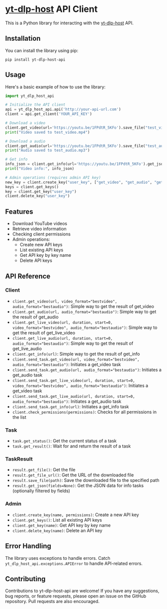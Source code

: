 # [yt-dlp-host](https://github.com/Vasysik/yt-dlp-host) API Client

This is a Python library for interacting with the [yt-dlp-host](https://github.com/Vasysik/yt-dlp-host) API.

## Installation

You can install the library using pip:

```
pip install yt-dlp-host-api
```

## Usage

Here's a basic example of how to use the library:

```python
import yt_dlp_host_api

# Initialize the API client
api = yt_dlp_host_api.api('http://your-api-url.com')
client = api.get_client('YOUR_API_KEY')

# Download a video
client.get_video(url='https://youtu.be/1FPdtR_5KFo').save_file("test_video.mp4")
print("Video saved to test_video.mp4")

# Download a audio
client.get_audio(url='https://youtu.be/1FPdtR_5KFo').save_file("test_audio.mp3")
print("Audio saved to test_audio.mp3")

# Get info
info_json = client.get_info(url='https://youtu.be/1FPdtR_5KFo').get_json(['qualities', 'title'])
print("Video info:", info_json)

# Admin operations (requires admin API key)
new_key = client.create_key("user_key", ["get_video", "get_audio", "get_info"])
keys = client.get_keys()
key = client.get_key("user_key")
client.delete_key("user_key")
```

## Features

- Download YouTube videos
- Retrieve video information
- Checking client permissions
- Admin operations:
  - Create new API keys
  - List existing API keys
  - Get API key by key name
  - Delete API keys

## API Reference

### Client

- `client.get_video(url, video_format="bestvideo", audio_format="bestaudio")`: Simple way to get the result of get_video
- `client.get_audio(url, audio_format="bestaudio")`: Simple way to get the result of get_audio
- `client.get_live_video(url, duration, start=0, video_format="bestvideo", audio_format="bestaudio")`: Simple way to get the result of get_live_video
- `client.get_live_audio(url, duration, start=0, audio_format="bestaudio")`: Simple way to get the result of get_live_audio
- `client.get_info(url)`: Simple way to get the result of get_info
- `client.send_task.get_video(url, video_format="bestvideo", audio_format="bestaudio")`: Initiates a get_video task
- `client.send_task.get_audio(url, audio_format="bestaudio")`: Initiates a get_audio task
- `client.send_task.get_live_video(url, duration, start=0, video_format="bestvideo", audio_format="bestaudio")`: Initiates a get_video task
- `client.send_task.get_live_audio(url, duration, start=0, audio_format="bestaudio")`: Initiates a get_audio task
- `client.send_task.get_info(url)`: Initiates a get_info task
- `client.check_permissions(permissions)`: Checks for all permissions in the list

### Task

- `task.get_status()`: Get the current status of a task
- `task.get_result()`: Wait for and return the result of a task

### TaskResult

- `result.get_file()`: Get the file
- `result.get_file_url()`: Get the URL of the downloaded file
- `result.save_file(path)`: Save the downloaded file to the specified path
- `result.get_json(fields=None)`: Get the JSON data for info tasks (optionally filtered by fields)

### Admin

- `client.create_key(name, permissions)`: Create a new API key
- `client.get_keys()`: List all existing API keys
- `client.get_key(name)`: Get API key by key name
- `client.delete_key(name)`: Delete an API key

## Error Handling

The library uses exceptions to handle errors. Catch `yt_dlp_host_api.exceptions.APIError` to handle API-related errors.

## Contributing

Contributions to yt-dlp-host-api are welcome! If you have any suggestions, bug reports, or feature requests, please open an issue on the GitHub repository. Pull requests are also encouraged.
